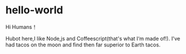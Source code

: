 # hello-world

Hi Humans！

Hubot here,I like Node,js and Coffeescript(that's what I‘m made of!).
I've had tacos on the moon and find then far superior to Earth tacos.
